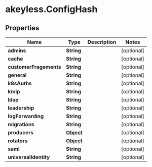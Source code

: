 # akeyless.ConfigHash

## Properties

Name | Type | Description | Notes
------------ | ------------- | ------------- | -------------
**admins** | **String** |  | [optional] 
**cache** | **String** |  | [optional] 
**customerFragements** | **String** |  | [optional] 
**general** | **String** |  | [optional] 
**k8sAuths** | **String** |  | [optional] 
**kmip** | **String** |  | [optional] 
**ldap** | **String** |  | [optional] 
**leadership** | **String** |  | [optional] 
**logForwarding** | **String** |  | [optional] 
**migrations** | **String** |  | [optional] 
**producers** | [**Object**](.md) |  | [optional] 
**rotators** | [**Object**](.md) |  | [optional] 
**saml** | **String** |  | [optional] 
**universalIdentity** | **String** |  | [optional] 


